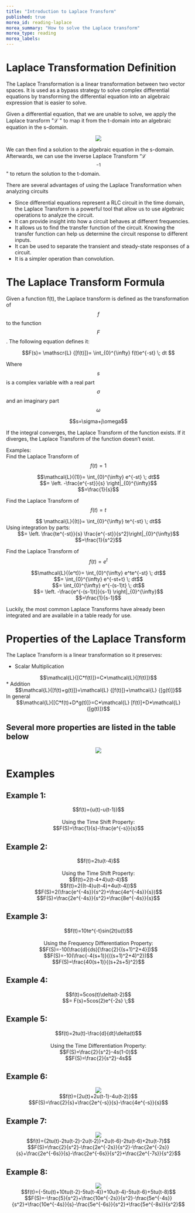 ```yaml
---
title: "Introduction to Laplace Transform"
published: true
morea_id: reading-laplace
morea_summary: "How to solve the Laplace transform"
morea_type: reading
morea_labels:
---
```


# Laplace Transformation Definition
The Laplace Transformation is a linear transformation between two vector spaces. It is used as a bypass strategy to solve complex differential equations by transforming the differential equation into an algebraic expression that is easier to solve.
  
Given a differential equation, that we are unable to solve, we apply the Laplace transform "&#8466; " to map it from the t-domain into an algebraic equation in the s-domain.  

<center><img src="Laplace1.png"> </center>  
 
We can then find a solution to the algebraic equation in the s-domain. Afterwards, we can use the inverse Laplace Transform “&#8466; $$^{-1}$$" to return the solution to the t-domain.
  
There are several advantages of using the Laplace Transformation when analyzing circuits  

* Since differential equations represent a RLC circuit in the time domain, the Laplace Transform is a powerful tool that allow us to use algebraic operations to analyze the circuit.
* It can provide insight into how a circuit behaves at different frequencies.
* It allows us to find the transfer function of the circuit. Knowing the transfer function can help us determine the circuit response to different inputs.
* It can be used to separate the transient and steady-state responses of a circuit.
* It is a simpler operation than convolution.
  
# The Laplace Transform Formula
Given a function f(t), the Laplace transform is defined as the transformation of $$f$$ to the function $$F$$. The following equation defines it:  
<div align="center">$$F(s)= \mathscr{L} {[f(t)]}= \int_{0}^{\infty} f(t)e^{-st} \; dt $$  </div>

Where $$s$$ is a complex variable with a real part $$\sigma$$  and an imaginary part $$\omega$$  
<center> $$s=\sigma+j\omega$$ </center>
  
If the integral converges, the Laplace Transform of the function exists. If it diverges, the Laplace Transform of the function doesn’t exist.
  
Examples:  
Find the Laplace Transform of $$f(t)=1$$
  
<div align="center">$$\mathcal{L}{(1)}= \int_{0}^{\infty} e^{-st} \; dt$$</div>
<div align="center">$$= \left. -\frac{e^{-st}}{s}  \right|_{0}^{\infty}$$</div>
<div align="center">$$=\frac{1}{s}$$</div>
  
Find the Laplace Transform of $$f(t)=t$$  

<div align="center">$$ \mathcal{L}{(t)}= \int_{0}^{\infty} te^{-st} \; dt$$ </div>
Using integration by parts:  
<div align="center">$$= \left. \frac{te^{-st}}{s}  \frac{e^{-st}}{s^2}\right|_{0}^{\infty}$$</div>
<div align="center">$$=\frac{1}{s^2}$$</div>
  
Find the Laplace Transform of $$f(t)=e^t$$ 
<div align="center">$$\mathcal{L}{(e^t)}= \int_{0}^{\infty} e^te^{-st} \; dt$$</div>
<div align="center">$$= \int_{0}^{\infty} e^{-st+t} \; dt$$</div>
<div align="center">$$= \int_{0}^{\infty} e^{-(s-1)t} \; dt$$</div>
<div align="center">$$= \left. -\frac{e^{-(s-1)t}}{s-1}  \right|_{0}^{\infty}$$</div>
<div align="center">$$=\frac{1}{s-1}$$</div>
  
Luckily, the most common Laplace Transforms have already been integrated and are available in a table ready for use.  

# Properties of the Laplace Transform  
The Laplace Transform is a linear transformation so it preserves:  
* Scalar Multiplication  
<div align="center">$$\mathcal{L}{[C*f(t)]}=C*\mathcal{L}{[f(t)]}$$</div>
* Addition
<div align="center">$$\mathcal{L}{[f(t)+g(t)]}=\mathcal{L} {[f(t)]}+\mathcal{L} {[g(t)]}$$</div>
In general
<div align="center">$$\mathcal{L}{[C*f(t)+D*g(t)]}=C*\mathcal{L} [f(t)]+D*\mathcal{L}{[g(t)]}$$</div>  
  
## Several more properties are listed in the table below

<center><img src="Laplace4.png"> </center>  

# Examples

## Example 1:
<div align="center">$$f(t)={u(t)-u(t-1)}$$</div> &nbsp;  

<div align="center">Using the Time Shift Property:</div>
<div align="center">$$F(S)=\frac{1}{s}-\frac{e^{-s}}{s}$$</div>

## Example 2:
<div align="center">$$f(t)=2tu(t-4)$$</div> &nbsp;  

<div align="center">Using the Time Shift Property:</div>
<div align="center">$$f(t)=2(t-4+4)u(t-4)$$</div>
<div align="center">$$f(t)=2((t-4)u(t-4)+4u(t-4))$$</div>
<div align="center">$$F(S)=2(\frac{e^{-4s}}{s^2}+\frac{4e^{-4s}}{s})$$</div>
<div align="center">$$F(S)=\frac{2e^{-4s}}{s^2}+\frac{8e^{-4s}}{s}$$</div>

## Example 3:
<div align="center">$$f(t)=10te^{-t}sin(2t)u(t)$$ </div> &nbsp;  

<div align="center">Using the Frequency Differentiation Property:</div>
<div align="center">$$F(S)=-10(\frac{d}{ds}[\frac{2}{(s+1)^2+4}])$$ </div>
<div align="center">$$F(S)=-10(\frac{-4(s+1)}{((s+1)^2+4)^2})$$ </div>
<div align="center">$$F(S)=\frac{40(s+1)}{(s+2s+5)^2}$$ </div>

## Example 4: 
<div align="center">$$f(t)=5cos(t)\delta(t-2)$$ </div>
<div align="center">$$= F(s)=5cos(2)e^{-2s} \;$$ </div>

## Example 5:
<div align="center">$$f(t)=2tu(t)-\frac{d}{dt}\delta(t)$$ </div> &nbsp;  

<div align="center">Using the Time Differentiation Property:</div>
<div align="center">$$F(S)=\frac{2}{s^2}-4s(1-0)$$ </div>
<div align="center">$$F(S)=\frac{2}{s^2}-4s$$ </div>

## Example 6:
<center><img src="lapace5.png"> </center>  
<div align="center">$$f(t)={2u(t)+2u(t-1)-4u(t-2)}$$ </div>
<div align="center">$$F(S)=\frac{2}{s}+\frac{2e^{-s}}{s}-\frac{4e^{-s}}{s}$$ </div>

## Example 7:
<center><img src="Laplace6.png"> </center>  
<div align="center">$$f(t)={2tu(t)-2tu(t-2)-2u(t-2)}+2u(t-6)-2tu(t-6)+2tu(t-7)$$ </div>
<div align="center">$$F(S)=\frac{2}{s^2}-\frac{2e^{-2s}}{s^2}-\frac{2e^{-2s}}{s}+\frac{2e^{-6s}}{s}-\frac{2e^{-6s}}{s^2}+\frac{2e^{-7s}}{s^2}$$ </div>

## Example 8:
<center><img src="Laplace7.png"> </center>
<div align="center">$$f(t)={-5tu(t)+10tu(t-2)-5tu(t-4)}+10u(t-4)-5tu(t-6)+5tu(t-8)$$ </div>
<div align="center">$$F(S)=-\frac{5}{s^2}+\frac{10e^{-2s}}{s^2}-\frac{5e^{-4s}}{s^2}+\frac{10e^{-4s}}{s}-\frac{5e^{-6s}}{s^2}+\frac{5e^{-8s}}{s^2}$$  </div>